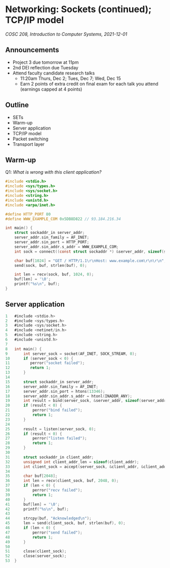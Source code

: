 # Networking: Sockets (continued); TCP/IP model
_COSC 208, Introduction to Computer Systems, 2021-12-01_

## Announcements
* Project 3 due tomorrow at 11pm
* 2nd DEI reflection due Tuesday
* Attend faculty candidate research talks
    * 11:20am Thurs, Dec 2; Tues, Dec 7; Wed, Dec 15
    * Earn 2 points of extra credit on final exam for each talk you attend (earnings capped at 4 points)

## Outline
* SETs
* Warm-up
* Server application 
* TCP/IP model
* Packet switching
* Transport layer

## Warm-up
Q1: _What is wrong with this client application?_
```C
#include <stdio.h>
#include <sys/types.h>
#include <sys/socket.h>
#include <string.h>
#include <unistd.h>
#include <arpa/inet.h>

#define HTTP_PORT 80
#define WWW_EXAMPLE_COM 0x5DB8D822 // 93.184.216.34

int main() {
    struct sockaddr_in server_addr;
    server_addr.sin_family = AF_INET;
    server_addr.sin_port = HTTP_PORT;
    server_addr.sin_addr.s_addr = WWW_EXAMPLE_COM;
    int sock = connect((const struct sockaddr *) &server_addr, sizeof(server_addr));

    char buf[1024] = "GET / HTTP/1.1\r\nHost: www.example.com\r\n\r\n";
    send(sock, buf, strlen(buf), 0);

    int len = recv(sock, buf, 1024, 0);
    buf[len] = '\0';
    printf("%s\n", buf);
}
```

<div style="page-break-after: always;"></div>

## Server application
```C
1   #include <stdio.h>
2   #include <sys/types.h>
3   #include <sys/socket.h>
4   #include <netinet/in.h>
5   #include <string.h>
6   #include <unistd.h>
7
8   int main() {
9       int server_sock = socket(AF_INET, SOCK_STREAM, 0);
10      if (server_sock < 0) {
11         perror("socket failed");
12         return 1;
13      }
14
15      struct sockaddr_in server_addr;
16      server_addr.sin_family = AF_INET;
17      server_addr.sin_port = htons(13346);
18      server_addr.sin_addr.s_addr = htonl(INADDR_ANY);
19      int result = bind(server_sock, &server_addr, sizeof(server_addr));
20      if (result < 0) {
21          perror("bind failed");
22          return 1;
23      }
24
25      result = listen(server_sock, 0);
26      if (result < 0) {
27          perror("listen failed");
28          return 1;
29      }
30
31      struct sockaddr_in client_addr;
32      unsigned int client_addr_len = sizeof(client_addr);
33      int client_sock = accept(server_sock, &client_addr, &client_addr_len);
34
35      char buf[2048];
36      int len = recv(client_sock, buf, 2048, 0);
37      if (len < 0) {
38          perror("recv failed");
39          return 1;
40      }
41      buf[len] = '\0';
42      printf("%s\n", buf);
43
44      strcpy(buf, "Acknowledged\n");
45      len = send(client_sock, buf, strlen(buf), 0);
46      if (len < 0) {
47          perror("send failed");
48          return 1;
49      }
50      
51      close(client_sock);
52      close(server_sock);
53  }
```
